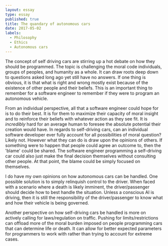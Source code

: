 ```yaml
---
layout: essay
type: essay
published: true
title: The quandary of autonomous cars
date: 2017-05-02
labels:
  - Philosophy
  - Ethics
  - Autonomous cars
---
```


The concept of self driving cars are stirring up a hot debate on how they should be programmed. The topic is challenging the moral code individuals, groups of peoples, and humanity as a whole. It can draw roots deep down to questions asked long ago yet still have no answers. If one thing is obvious, it is that what is right and wrong mostly exist because of the existence of other people and their beliefs. This is an important thing to remember for a software engineer to remember if they were to program an autonomous vehicle.

From an individual perspective, all that a software engineer could hope for is to do their best. It is for them to maximize their capacity of moral insight and to reinforce their beliefs with whatever action as they see fit. It is *incredibly* hard for an average human to foresee the absolute potential their creation would have. In regards to self-driving cars, can an individual software developer ever fully account for all possibilities of moral question? Likely not. However what they can do is draw upon the opinions of others. If something were to happen that people could agree an outcome to, then the 'blame' could be shared. The software engineer programming a self-driving car could also just make the final decision themselves without consulting other people. At that point, the blame could be simply focused on themselves.

I do have my own opinions on how autonomous cars can be handled. One possible solution is to simply relinquish control to the driver. When faced with a scenario where a death is likely imminent, the driver/passenger should decide how to best handle the situation. Unless a conscious AI is driving, then it is still the responsibility of the driver/passenger to know what and how their vehicle is being governed.

Another perspective on how self-driving cars be handled is more on actively calling for laws/regulation on traffic. Pushing for limits/restrictions can offload more of the moral burden imposed on people programming cars that can determine life or death. It can allow for better expected parameters for programmers to work with rather than trying to account for extreme cases.
